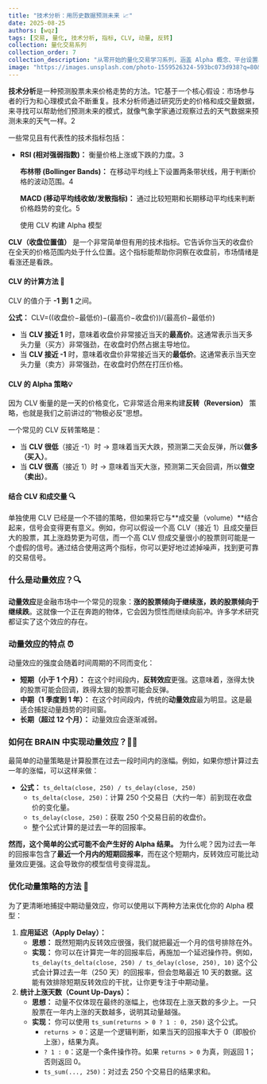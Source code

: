 ```yaml
---
title: "技术分析：用历史数据预测未来 📈"
date: 2025-08-25
authors: [wqz]
tags: [交易, 量化, 技术分析, 指标, CLV, 动量, 反转]
collection: 量化交易系列
collection_order: 7
collection_description: "从零开始的量化交易学习系列，涵盖 Alpha 概念、平台设置、股票池、仓位与中性化、技术分析与PV数据、基本面与期权等，配合实操思路帮助你构建体系化认知。"
image: "https://images.unsplash.com/photo-1559526324-593bc073d938?q=80&w=1200&auto=format&fit=crop"
---
```


**技术分析**是一种预测股票未来价格走势的方法。1它基于一个核心假设：市场参与者的行为和心理模式会不断重复。技术分析师通过研究历史的价格和成交量数据，来寻找可以帮助他们预测未来的模式，就像气象学家通过观察过去的天气数据来预测未来的天气一样。2

一些常见且有代表性的技术指标包括：

- **RSI (相对强弱指数)：** 衡量价格上涨或下跌的力度。3

  **布林带 (Bollinger Bands)：** 在移动平均线上下设置两条带状线，用于判断价格的波动范围。4

  **MACD (移动平均线收敛/发散指标)：** 通过比较短期和长期移动平均线来判断价格趋势的变化。5

  使用 CLV 构建 Alpha 模型

**CLV（收盘位置值）** 是一个非常简单但有用的技术指标。它告诉你当天的收盘价在全天的价格范围内处于什么位置。这个指标能帮助你洞察在收盘前，市场情绪是看涨还是看跌。

#### CLV 的计算方法 🎯

CLV 的值介于 **-1 到 1** 之间。

**公式：** CLV=((收盘价−最低价)−(最高价−收盘价))/(最高价−最低价)

- 当 **CLV 接近 1** 时，意味着收盘价非常接近当天的**最高价**。这通常表示当天多头力量（买方）非常强劲，在收盘时仍然占据主导地位。
- 当 **CLV 接近 -1** 时，意味着收盘价非常接近当天的**最低价**。这通常表示当天空头力量（卖方）非常强劲，在收盘时仍然在打压价格。

#### CLV 的 Alpha 策略💡

因为 CLV 衡量的是一天的价格变化，它非常适合用来构建**反转（Reversion）** 策略，也就是我们之前讲过的“物极必反”思想。

一个常见的 CLV 反转策略是：

- 当 **CLV 很低**（接近 -1）时 → 意味着当天大跌，预测第二天会反弹，所以**做多（买入）**。
- 当 **CLV 很高**（接近 1）时 → 意味着当天大涨，预测第二天会回调，所以**做空（卖出）**。

#### 结合 CLV 和成交量 🔍

单独使用 CLV 已经是一个不错的策略，但如果将它与**成交量（volume）**结合起来，信号会变得更有意义。例如，你可以假设一个高 CLV（接近 1）且成交量巨大的股票，其上涨趋势更为可信，而一个高 CLV 但成交量很小的股票则可能是一个虚假的信号。通过结合使用这两个指标，你可以更好地过滤掉噪声，找到更可靠的交易信号。

### 什么是动量效应？🔍

**动量效应**是金融市场中一个常见的现象：**涨的股票倾向于继续涨，跌的股票倾向于继续跌**。这就像一个正在奔跑的物体，它会因为惯性而继续向前冲。许多学术研究都证实了这个效应的存在。

### 动量效应的特点 ⏰

动量效应的强度会随着时间周期的不同而变化：

- **短期（小于 1 个月）：** 在这个时间段内，**反转效应**更强。这意味着，涨得太快的股票可能会回调，跌得太狠的股票可能会反弹。
- **中期（1 季度到 1 年）：** 在这个时间段内，传统的**动量效应**最为明显。这是最适合捕捉动量趋势的时间窗。
- **长期（超过 12 个月）：** 动量效应会逐渐减弱。

### 如何在 BRAIN 中实现动量效应？👨‍💻

最简单的动量策略是计算股票在过去一段时间内的涨幅。例如，如果你想计算过去一年的涨幅，可以这样来做：

- **公式：** `ts_delta(close, 250) / ts_delay(close, 250)`
  - `ts_delta(close, 250)`：计算 250 个交易日（大约一年）前到现在收盘价的变化量。
  - `ts_delay(close, 250)`：获取 250 个交易日前的收盘价。
  - 整个公式计算的是过去一年的回报率。

**然而，这个简单的公式可能不会产生好的 Alpha 结果。** 为什么呢？因为过去一年的回报率包含了**最近一个月内的短期回报率**，而在这个短期内，反转效应可能比动量效应更强。这会导致你的模型信号变得混乱。

### 优化动量策略的方法 💫

为了更清晰地捕捉中期动量效应，你可以使用以下两种方法来优化你的 Alpha 模型：

1. **应用延迟（Apply Delay）：**
   - **思想：** 既然短期内反转效应很强，我们就把最近一个月的信号排除在外。
   - **实现：** 你可以在计算完一年的回报率后，再施加一个延迟操作符。例如，`ts_delay(ts_delta(close, 250) / ts_delay(close, 250), 10)` 这个公式会计算过去一年（250 天）的回报率，但会忽略最近 10 天的数据。这能有效排除短期反转效应的干扰，让你更专注于中期动量。
2. **统计上涨天数（Count Up-Days）：**
   - **思想：** 动量不仅体现在最终的涨幅上，也体现在上涨天数的多少上。一只股票在一年内上涨的天数越多，说明其动量越强。
   - **实现：** 你可以使用 `ts_sum(returns > 0 ? 1 : 0, 250)` 这个公式。
     - `returns > 0`：这是一个逻辑判断，如果当天的回报率大于 0（即股价上涨），结果为真。
     - `? 1 : 0`：这是一个条件操作符。如果 `returns > 0` 为真，则返回 1；否则返回 0。
     - `ts_sum(..., 250)`：对过去 250 个交易日的结果求和。